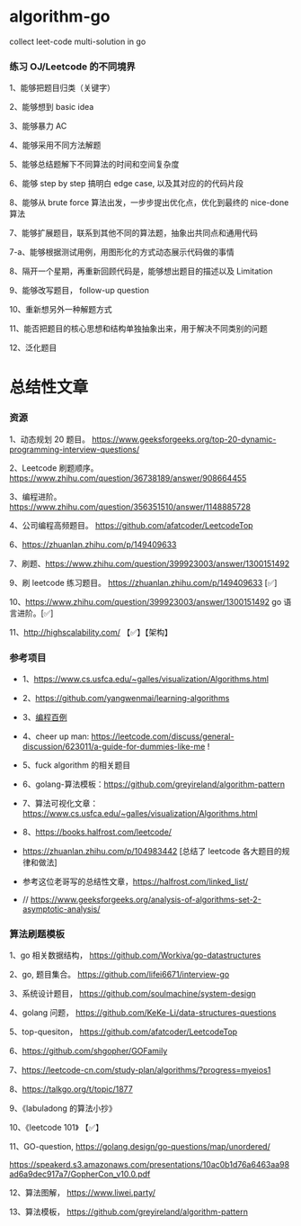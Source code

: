# algorithm-go
collect leet-code multi-solution in go

### 练习 OJ/Leetcode 的不同境界

1、能够把题目归类（关键字）

2、能够想到 basic idea 

3、能够暴力 AC  

4、能够采用不同方法解题

5、能够总结题解下不同算法的时间和空间复杂度

6、能够 step by step 搞明白 edge case, 以及其对应的的代码片段

8、能够从 brute force 算法出发，一步步提出优化点，优化到最终的 nice-done 算法

7、能够扩展题目，联系到其他不同的算法题，抽象出共同点和通用代码

7-a、能够根据测试用例，用图形化的方式动态展示代码做的事情

8、隔开一个星期，再重新回顾代码是，能够想出题目的描述以及 Limitation 

9、能够改写题目， follow-up question

10、重新想另外一种解题方式

11、能否把题目的核心思想和结构单独抽象出来，用于解决不同类别的问题

12、泛化题目

# 总结性文章

### 资源
1、动态规划 20 题目。 https://www.geeksforgeeks.org/top-20-dynamic-programming-interview-questions/

2、Leetcode 刷题顺序。 https://www.zhihu.com/question/36738189/answer/908664455

3、编程进阶。https://www.zhihu.com/question/356351510/answer/1148885728

4、公司编程高频题目。 https://github.com/afatcoder/LeetcodeTop

6、https://zhuanlan.zhihu.com/p/149409633

7、刷题、https://www.zhihu.com/question/399923003/answer/1300151492

9、刷 leetcode 练习题目。 https://zhuanlan.zhihu.com/p/149409633 [✅]

10、https://www.zhihu.com/question/399923003/answer/1300151492 go 语言进阶。[✅]

11、http://highscalability.com/ 【✅】【架构】

### 参考项目
- 1、https://www.cs.usfca.edu/~galles/visualization/Algorithms.html

- 2、https://github.com/yangwenmai/learning-algorithms

- 3、[编程百例](https://www.zybuluo.com/Gestapo/note/32082)

- 4、cheer up man: https://leetcode.com/discuss/general-discussion/623011/a-guide-for-dummies-like-me !

- 5、fuck algorithm 的相关题目 

- 6、golang-算法模板：https://github.com/greyireland/algorithm-pattern

- 7、算法可视化文章：https://www.cs.usfca.edu/~galles/visualization/Algorithms.html

- 8、https://books.halfrost.com/leetcode/

- https://zhuanlan.zhihu.com/p/104983442 [总结了 leetcode 各大题目的规律和做法]

- 参考这位老哥写的总结性文章，https://halfrost.com/linked_list/

- // https://www.geeksforgeeks.org/analysis-of-algorithms-set-2-asymptotic-analysis/

### 算法刷题模板

1、go 相关数据结构， https://github.com/Workiva/go-datastructures 

2、go, 题目集合。 https://github.com/lifei6671/interview-go

3、系统设计题目， https://github.com/soulmachine/system-design 

4、golang 问题， https://github.com/KeKe-Li/data-structures-questions 

5、top-quesiton， https://github.com/afatcoder/LeetcodeTop 

6、https://github.com/shgopher/GOFamily

7、https://leetcode-cn.com/study-plan/algorithms/?progress=myeios1 

8、https://talkgo.org/t/topic/1877

9、《labuladong 的算法小抄》

10、《leetcode 101》 【✅】

11、GO-question, https://golang.design/go-questions/map/unordered/

https://speakerd.s3.amazonaws.com/presentations/10ac0b1d76a6463aa98ad6a9dec917a7/GopherCon_v10.0.pdf

12、算法图解， https://www.liwei.party/

13、算法模板， https://github.com/greyireland/algorithm-pattern 
